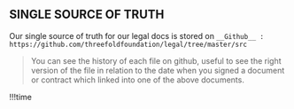 ## SINGLE SOURCE OF TRUTH

Our single source of truth for our legal docs is stored on ```__Github__ : https://github.com/threefoldfoundation/legal/tree/master/src```

> You can see the history of each file on github, useful to see the right version of the file in relation to the date when you signed a document or contract which linked into one of the above documents.

!!!time